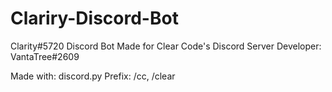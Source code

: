 # Clariry-Discord-Bot

Clarity#5720 Discord Bot
Made for Clear Code's Discord Server
Developer: VantaTree#2609

Made with: discord.py
Prefix: /cc, /clear
